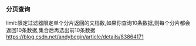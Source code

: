 ### 分页查询
limit:限定过滤器限定单个分片返回的文档数,如果你查询10条数据,则每个分片都会返回10条数据,集合后再选出前10条数据
https://blog.csdn.net/andybegin/article/details/83864171
